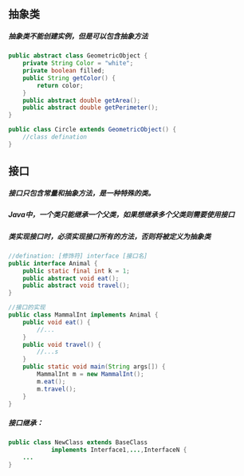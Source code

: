 ## 抽象类

##### 抽象类不能创建实例，但是可以包含抽象方法

```java
public abstract class GeometricObject {
    private String Color = "white";
    private boolean filled;
    public String getColor() {
        return color;
    }
    public abstract double getArea();
    public abstract double getPerimeter();
}

public class Circle extends GeometricObject() {
    //class defination
}
```



## 接口

##### 接口只包含常量和抽象方法，是一种特殊的类。

##### Java中，一个类只能继承一个父类，如果想继承多个父类则需要使用接口

##### 类实现接口时，必须实现接口所有的方法，否则将被定义为抽象类

```java
//defination: [修饰符] interface [接口名]
public interface Animal {
    public static final int k = 1;
    public abstract void eat();
    public abstract void travel();
}

//接口的实现
public class MammalInt implements Animal {
    public void eat() {
        //...
    }
    public void travel() {
        //...s
    }
    public static void main(String args[]) {
        MammalInt m = new MammalInt();
        m.eat();
        m.travel();
    }
}
```

##### 接口继承：

```java
public class NewClass extends BaseClass 
			implements Interface1,...,InterfaceN {
    ...
}
```

